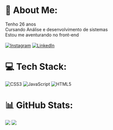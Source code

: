 # 💫 About Me:
Tenho 26 anos<br>Cursando Análise e desenvolvimento de sistemas<br>Estou me aventurando no front-end <br/><br/>
[![Instagram](https://img.shields.io/badge/Instagram-%23E4405F.svg?logo=Instagram&logoColor=white)](https://instagram.com/dyegow) [![LinkedIn](https://img.shields.io/badge/LinkedIn-%230077B5.svg?logo=linkedin&logoColor=white)](https://linkedin.com/in/dyego-silva-264b72140) 

# 💻 Tech Stack:
![CSS3](https://img.shields.io/badge/css3-%231572B6.svg?style=for-the-badge&logo=css3&logoColor=white) ![JavaScript](https://img.shields.io/badge/javascript-%23323330.svg?style=for-the-badge&logo=javascript&logoColor=%23F7DF1E) ![HTML5](https://img.shields.io/badge/html5-%23E34F26.svg?style=for-the-badge&logo=html5&logoColor=white)


# 📊 GitHub Stats:
![](https://github-readme-stats.vercel.app/api?username=dyegoithalo&theme=dark&hide_border=false&include_all_commits=false&count_private=false) ![](https://github-readme-streak-stats.herokuapp.com/?user=dyegoithalo&theme=dark&hide_border=false)




<!-- Proudly created with GPRM ( https://gprm.itsvg.in ) -->
